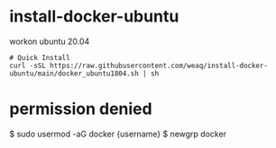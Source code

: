 # install-docker-ubuntu
workon ubuntu 20.04
```
# Quick Install
curl -sSL https://raw.githubusercontent.com/weaq/install-docker-ubuntu/main/docker_ubuntu1804.sh | sh
```
# permission denied
$ sudo usermod -aG docker {username}
$ newgrp docker
